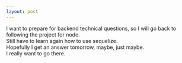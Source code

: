 ```yaml
---
layout: post
---
```

  

I want to prepare for backend technical questions, so I will go back to following the project for node.  
Still have to learn again how to use sequelize.  
Hopefully I get an answer tomorrow, maybe, just maybe.  
I really want to go there.